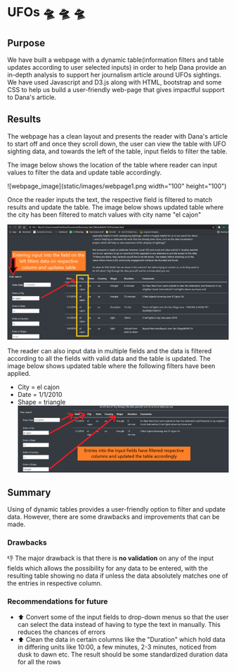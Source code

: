 # UFOs :flying_saucer: :flying_saucer: :flying_saucer:	

## Purpose

We have built a webpage with a dynamic table(information filters and table updates according to user selected inputs) in order to help Dana provide an in-depth analysis to support her journalism article around UFOs sightings. We have used Javascript and D3.js along with HTML, bootstrap and some CSS to help us build a user-friendly web-page that gives impactful support to Dana's article.

## Results

The webpage has a clean layout and presents the reader with Dana's article to start off and once they scroll down, the user can view the table with UFO sighting data, and towards the left of the table, input fields to filter the table.

The image below shows the location of the table where reader can input values to filter the data and update table accordingly.

![webpage_image](static/images/webpage1.png width="100" height="100")

Once the reader inputs the text, the respective field is filtered to match results and update the table. The image below shows updated table where the city has been filtered to match values with city name "el cajon"

![webpage_image](static/images/webpage3.png)

The reader can also input data in multiple fields and the data is filtered according to all the fields with valid data and the table is updated. The image below shows updated table where the following filters have been applied.
* City = el cajon
* Date = 1/1/2010
* Shape = triangle
![webpage_image](static/images/webpage2.png)

## Summary

Using of dynamic tables provides a user-friendly option to filter and update data. However, there are some drawbacks and improvements that can be made.

### Drawbacks

:-1: The major drawback is that there is **no validation** on any of the input fields which allows the possibility for any data to be entered, with the resulting table showing no data if unless the data absolutely matches one of the entries in respective column.

### Recommendations for future
* :arrow_up:	Convert some of the input fields to drop-down menus so that the user can select the data instead of having to type the text in manually. This reduces the chances of errors
* :arrow_up:	Clean the data in certain columns like the "Duration" which hold data in differing units like 10:00, a few minutes, 2-3 minutes, noticed from dusk to dawn etc. The result should be some standardized duration data for all the rows
